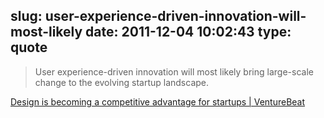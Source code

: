 slug: user-experience-driven-innovation-will-most-likely
date: 2011-12-04 10:02:43
type: quote
---

> User experience-driven innovation will most likely bring large-scale change to the evolving startup landscape.

[Design is becoming a competitive advantage for startups | VentureBeat](http://venturebeat.com/2011/10/05/design-is-becoming-a-competitive-advantage-for-startups/)
